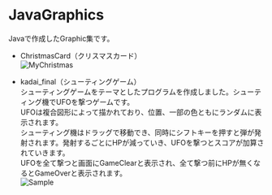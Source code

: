 # JavaGraphics
Javaで作成したGraphic集です。
* ChristmasCard（クリスマスカード）<br>
![MyChristmas](https://user-images.githubusercontent.com/95006366/147381622-57eb77df-fafb-4743-a2cf-db2936d79bc7.png)

* kadai_final（シューティングゲーム）<br>
シューティングゲームをテーマとしたプログラムを作成しました。シューティング機でUFOを撃つゲームです。<br>
UFOは複合図形によって描かれており、位置、一部の色ともにランダムに表示されます。<br>
シューティング機はドラッグで移動でき、同時にシフトキーを押すと弾が発射されます。発射するごとにHPが減っていき、UFOを撃つとスコアが加算されていきます。<br>
UFOを全て撃つと画面にGameClearと表示され、全て撃つ前にHPが無くなるとGameOverと表示されます。　<br>
![Sample](https://user-images.githubusercontent.com/95006366/147381744-46c975b6-c896-4c06-a7a9-d12505eff8f6.png)<br>
